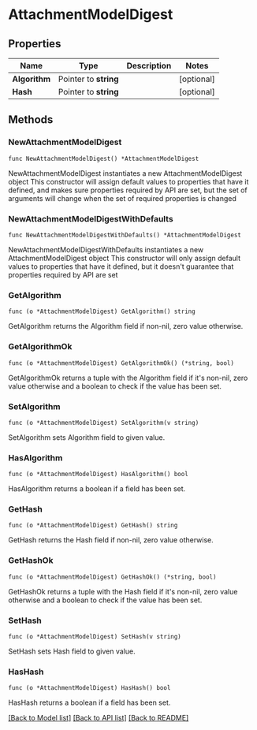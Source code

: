# AttachmentModelDigest

## Properties

Name | Type | Description | Notes
------------ | ------------- | ------------- | -------------
**Algorithm** | Pointer to **string** |  | [optional] 
**Hash** | Pointer to **string** |  | [optional] 

## Methods

### NewAttachmentModelDigest

`func NewAttachmentModelDigest() *AttachmentModelDigest`

NewAttachmentModelDigest instantiates a new AttachmentModelDigest object
This constructor will assign default values to properties that have it defined,
and makes sure properties required by API are set, but the set of arguments
will change when the set of required properties is changed

### NewAttachmentModelDigestWithDefaults

`func NewAttachmentModelDigestWithDefaults() *AttachmentModelDigest`

NewAttachmentModelDigestWithDefaults instantiates a new AttachmentModelDigest object
This constructor will only assign default values to properties that have it defined,
but it doesn't guarantee that properties required by API are set

### GetAlgorithm

`func (o *AttachmentModelDigest) GetAlgorithm() string`

GetAlgorithm returns the Algorithm field if non-nil, zero value otherwise.

### GetAlgorithmOk

`func (o *AttachmentModelDigest) GetAlgorithmOk() (*string, bool)`

GetAlgorithmOk returns a tuple with the Algorithm field if it's non-nil, zero value otherwise
and a boolean to check if the value has been set.

### SetAlgorithm

`func (o *AttachmentModelDigest) SetAlgorithm(v string)`

SetAlgorithm sets Algorithm field to given value.

### HasAlgorithm

`func (o *AttachmentModelDigest) HasAlgorithm() bool`

HasAlgorithm returns a boolean if a field has been set.

### GetHash

`func (o *AttachmentModelDigest) GetHash() string`

GetHash returns the Hash field if non-nil, zero value otherwise.

### GetHashOk

`func (o *AttachmentModelDigest) GetHashOk() (*string, bool)`

GetHashOk returns a tuple with the Hash field if it's non-nil, zero value otherwise
and a boolean to check if the value has been set.

### SetHash

`func (o *AttachmentModelDigest) SetHash(v string)`

SetHash sets Hash field to given value.

### HasHash

`func (o *AttachmentModelDigest) HasHash() bool`

HasHash returns a boolean if a field has been set.


[[Back to Model list]](../README.md#documentation-for-models) [[Back to API list]](../README.md#documentation-for-api-endpoints) [[Back to README]](../README.md)


